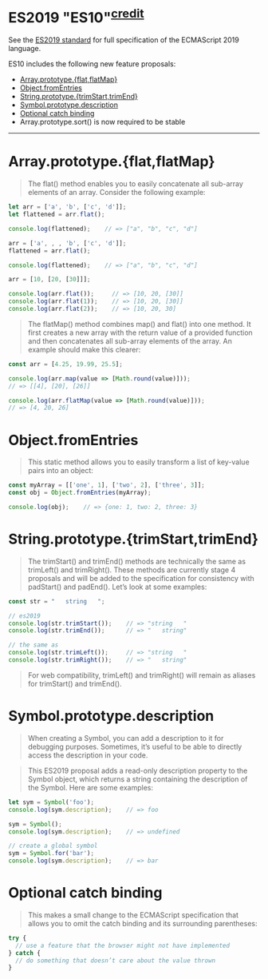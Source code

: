 # ES2019 "ES10"<sup>[credit](https://blog.logrocket.com/5-es2019-features-you-can-use-today)</sup>

See the [ES2019 standard](http://www.ecma-international.org/ecma-262/10.0/) for full specification of the ECMAScript 2019 language.

ES10 includes the following new feature proposals:

<!-- START doctoc generated TOC please keep comment here to allow auto update -->
<!-- DON'T EDIT THIS SECTION, INSTEAD RE-RUN doctoc TO UPDATE -->

- [Array.prototype.{flat,flatMap}](#arrayprototypeflatflatmap)
- [Object.fromEntries](#objectfromentries)
- [String.prototype.{trimStart,trimEnd}](#stringprototypetrimstarttrimend)
- [Symbol.prototype.description](#symbolprototypedescription)
- [Optional catch binding](#optional-catch-binding)
- Array.prototype.sort() is now required to be stable

<!-- END doctoc generated TOC please keep comment here to allow auto update -->

---

# Array.prototype.{flat,flatMap}
> The flat() method enables you to easily concatenate all sub-array elements of an array. Consider the following example:

```js
let arr = ['a', 'b', ['c', 'd']];
let flattened = arr.flat();

console.log(flattened);    // => ["a", "b", "c", "d"]

arr = ['a', , , 'b', ['c', 'd']];
flattened = arr.flat();

console.log(flattened);    // => ["a", "b", "c", "d"]

arr = [10, [20, [30]]];

console.log(arr.flat());     // => [10, 20, [30]]
console.log(arr.flat(1));    // => [10, 20, [30]]
console.log(arr.flat(2));    // => [10, 20, 30]
```

> The flatMap() method combines map() and flat() into one method. It first creates a new array with the return value of a provided function and then concatenates all sub-array elements of the array. An example should make this clearer:

```js
const arr = [4.25, 19.99, 25.5];

console.log(arr.map(value => [Math.round(value)]));    
// => [[4], [20], [26]]

console.log(arr.flatMap(value => [Math.round(value)]));    
// => [4, 20, 26]
```

# Object.fromEntries
> This static method allows you to easily transform a list of key-value pairs into an object:

```js
const myArray = [['one', 1], ['two', 2], ['three', 3]];
const obj = Object.fromEntries(myArray);

console.log(obj);    // => {one: 1, two: 2, three: 3}
```

# String.prototype.{trimStart,trimEnd}
> The trimStart() and trimEnd() methods are technically the same as trimLeft() and trimRight(). These methods are currently stage 4 proposals and will be added to the specification for consistency with padStart() and padEnd(). Let’s look at some examples:

```js
const str = "   string   ";

// es2019
console.log(str.trimStart());    // => "string   "
console.log(str.trimEnd());      // => "   string"

// the same as
console.log(str.trimLeft());     // => "string   "
console.log(str.trimRight());    // => "   string"
```
> For web compatibility, trimLeft() and trimRight() will remain as aliases for trimStart() and trimEnd().

# Symbol.prototype.description
> When creating a Symbol, you can add a description to it for debugging purposes. Sometimes, it’s useful to be able to directly access the description in your code.

> This ES2019 proposal adds a read-only description property to the Symbol object, which returns a string containing the description of the Symbol. Here are some examples:

```js
let sym = Symbol('foo');
console.log(sym.description);    // => foo

sym = Symbol();
console.log(sym.description);    // => undefined

// create a global symbol
sym = Symbol.for('bar');
console.log(sym.description);    // => bar
```

# Optional catch binding
> This makes a small change to the ECMAScript specification that allows you to omit the catch binding and its surrounding parentheses:

```js
try {
  // use a feature that the browser might not have implemented
} catch {
  // do something that doesn’t care about the value thrown
}
```
